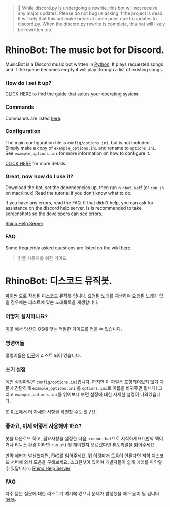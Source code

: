 > :loudspeaker: While discord.py is undergoing a rewrite, this bot will not receive any major updates. Please do not bug us asking if the project is dead. It is likely that this bot make break at some point due to updates to discord.py. When the discord.py rewrite is complete, this bot will likely be rewritten too.

# RhinoBot: The music bot for Discord.

MusicBot is a Discord music bot written in [Python](https://www.python.org "Python homepage"). It plays requested songs and if the queue becomes empty it will play through a list of existing songs.

### How do I set it up?

[CLICK HERE](https://github.com/SexualRhinoceros/MusicBot/wiki) to find the guide that suites your operating system.

### Commands

Commands are listed [here](https://github.com/SexualRhinoceros/MusicBot/wiki/Commands "Commands list").

### Configuration

The main configuration file is `config/options.ini`, but is not included.  Simply make a copy of `example_options.ini` and rename to `options.ini`.  See `example_options.ini` for more information on how to configure it.

[CLICK HERE](https://github.com/SexualRhinoceros/MusicBot/wiki/Configuration) for more details.

### Great, now how do I use it?
Download the bot, set the dependencies up, then run `runbot.bat`! (or `run.sh` on mac/linux)  Read the tutorial if you don't know what to do.

If you have any errors, read the FAQ. If that didn't help, you can ask for assistance on the discord help server. Is is recommended to take screenshots so the developers can see errors.

[Rhino Help Server](http://discord.me/rhinohelp "Discord link")

### FAQ

Some frequently asked questions are listed on the wiki [here](https://github.com/SexualRhinoceros/MusicBot/wiki/FAQ "Wiki").

> 한글 사용자를 위한 가이드

# RhinoBot: 디스코드 뮤직봇.

[파이썬](https://www.python.org "Python homepage") 으로 작성된 디스코드 뮤직봇 입니다. 요청된 노래를 재생하며 요청된 노래가 없을 경우에는 리스트에 있는 노래목록을 재생합니다.

### 어떻게 설치하나요?

[이곳](https://github.com/SexualRhinoceros/MusicBot/wiki) 에서 당신의 OS에 맞는 적절한 가이드를 얻을 수 있습니다.

### 명령어들

명령어들은 [이곳](https://github.com/SexualRhinoceros/MusicBot/wiki/Commands "Commands list")에 리스트 되어 있습니다.

### 초기 설정

메인 설정파일은 `config/options.ini`입니다. 하지만 이 파일은 포함되어있지 않기 때문에  간단하게 `example_options.ini` 를 `options.ini`로 이름을 바꿔주면 됩니다! 그리고 `example_options.ini`를 읽어보다 보면 설정에 대한 자세한 설명이 나와있습니다.

또 [이곳](https://github.com/SexualRhinoceros/MusicBot/wiki/Configuration)에서 더 자세한 사항을 확인할 수도 있구요.

### 좋아요, 이제 어떻게 사용해야 하죠?
봇을 다운로드 하고, 필요사항을 설정한 다음, `runbot.bat`으로 시작하세요! (만약 맥이거나 리눅스 환경 이라면 `run.sh`) 뭘 해야할지 모르겠다면 튜토리얼을 읽어주세요.

만약 에러가 발생했다면, FAQ를 읽어주세요. 뭐 이것마저 도움이 안된다면 저희 디스코드 서버에 와서 도움을 구해보세요. 스크린샷이 있어야 개발자들이 쉽게 에러를 파악할 수 있답니다 (:
[Rhino Help Server](http://discord.me/rhinohelp "Discord link")

### FAQ
자주 묻는 질문에 대한 리스트가 여기에 있으니 문제가 발생했을 때 도움이 될 겁니다 [here](https://github.com/SexualRhinoceros/MusicBot/wiki/FAQ "Wiki").
